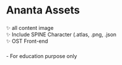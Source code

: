 <h1 align="left">Ananta Assets</h1>

###

<p align="left">✨ all content image<br>✨ Include SPINE Character (.atlas, .png, .json<br>✨ OST Front-end</p>

###

<p align="left">- For education purpose only</p>

###

